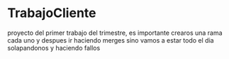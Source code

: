 # TrabajoCliente
proyecto del primer trabajo del trimestre, es importante crearos una rama cada uno y despues ir haciendo merges
sino vamos a estar todo el dia solapandonos y haciendo fallos 
